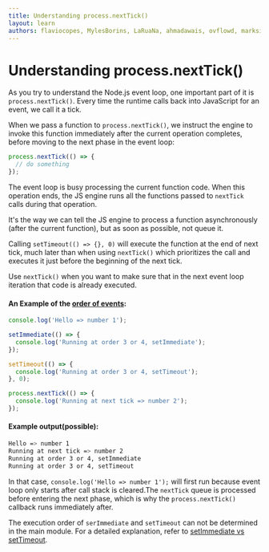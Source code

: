 ```yaml
---
title: Understanding process.nextTick()
layout: learn
authors: flaviocopes, MylesBorins, LaRuaNa, ahmadawais, ovflowd, marksist300
---
```


# Understanding process.nextTick()

As you try to understand the Node.js event loop, one important part of it is `process.nextTick()`.
Every time the runtime calls back into JavaScript for an event, we call it a tick.

When we pass a function to `process.nextTick()`, we instruct the engine to invoke this function immediately after the current operation completes, before moving to the next phase in the event loop:

```js
process.nextTick(() => {
  // do something
});
```

The event loop is busy processing the current function code. When this operation ends, the JS engine runs all the functions passed to `nextTick` calls during that operation.

It's the way we can tell the JS engine to process a function asynchronously (after the current function), but as soon as possible, not queue it.

Calling `setTimeout(() => {}, 0)` will execute the function at the end of next tick, much later than when using `nextTick()` which prioritizes the call and executes it just before the beginning of the next tick.

Use `nextTick()` when you want to make sure that in the next event loop iteration that code is already executed.

#### An Example of the [order of events](https://nodejs.org/en/learn/asynchronous-work/event-loop-timers-and-nexttick):

```js
console.log('Hello => number 1');

setImmediate(() => {
  console.log('Running at order 3 or 4, setImmediate');
});

setTimeout(() => {
  console.log('Running at order 3 or 4, setTimeout');
}, 0);

process.nextTick(() => {
  console.log('Running at next tick => number 2');
});
```

#### Example output(possible):

```bash
Hello => number 1
Running at next tick => number 2
Running at order 3 or 4, setImmediate
Running at order 3 or 4, setTimeout
```

In that case, `console.log('Hello => number 1');` will first run because event loop only starts after call stack is cleared.The `nextTick` queue is processed before entering the next phase, which is why the `process.nextTick()` callback runs immediately after.

The execution order of `serImmediate` and `setTimeout` can not be determined in the main module. For a detailed explanation, refer to [setImmediate vs setTimeout](https://nodejs.org/en/learn/asynchronous-work/event-loop-timers-and-nexttick#setimmediate-vs-settimeout).
